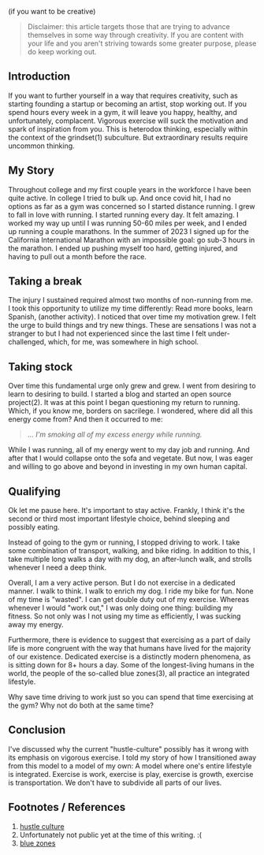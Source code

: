 <!--
.. title: Don't Work Out
.. slug: dont-work-out
.. date: 2024-06-12 09:04:49 UTC-07:00
.. tags: Exercise,Lifestyle,Productivity,Creativity
.. category: 
.. link: 
.. description: 
.. type: text
.. author: Emmett McDow
-->


(if you want to be creative)


> Disclaimer: this article targets those that are trying to advance themselves in some way through creativity. If you are content with your life and you aren't striving towards some greater purpose, please do keep working out.


## Introduction
If you want to further yourself in a way that requires creativity, such as starting founding a startup or becoming an artist, stop working out.  If you spend hours every week in a gym, it will leave you happy, healthy, and unfortunately, complacent. Vigorous exercise will suck the motivation and spark of inspiration from you. This is heterodox thinking, especially within the context of the grindset(1) subculture. But extraordinary results require uncommon thinking.


## My Story
Throughout college and my first couple years in the workforce I have been quite active. In college I tried to bulk up. And once covid hit, I had no options as far as a gym was concerned so I started distance running. I grew to fall in love with running. I started running every day. It felt amazing. I worked my way up until I was running 50-60 miles per week, and I ended up running a couple marathons. In the summer of 2023 I signed up for the California International Marathon with an impossible goal: go sub-3 hours in the marathon. I ended up pushing myself too hard, getting injured, and having to pull out a month before the race.


## Taking a break
The injury I sustained required almost two months of non-running from me. I took this opportunity to utilize my time differently: Read more books, learn Spanish, (another activity). I noticed that over time my motivation grew. I felt the urge to build things and try new things. These are sensations I was not a stranger to but I had not experienced since the last time I felt under-challenged, which, for me, was somewhere in high school.


## Taking stock
Over time this fundamental urge only grew and grew. I went from desiring to learn to desiring to build. I started a blog and started an open source project(2). It was at this point I began questioning my return to running. Which, if you know me, borders on sacrilege. I wondered, where did all this energy come from? And then it occurred to me:


> *... I'm smoking all of my excess energy while running.*


While I was running, all of my energy went to my day job and running. And after that I would collapse onto the sofa and vegetate. But now, I was eager and willing to go above and beyond in investing in my own human capital. 


## Qualifying
Ok let me pause here. It's important to stay active. Frankly, I think it's the second or third most important lifestyle choice, behind sleeping and possibly eating. 


Instead of going to the gym or running, I stopped driving to work. I take some combination of transport, walking, and bike riding. In addition to this, I take multiple long walks a day with my dog, an after-lunch walk, and strolls whenever I need a deep think.


Overall, I am a very active person. But I do not exercise in a dedicated manner. I walk to think. I walk to enrich my dog. I ride my bike for fun. None of my time is "wasted". I can get double duty out of my exercise. Whereas whenever I would "work out," I was only doing one thing: building my fitness. So not only was I not using my time as efficiently, I was sucking away my energy.


Furthermore, there is evidence to suggest that exercising as a part of daily life is more congruent with the way that humans have lived for the majority of our existence. Dedicated exercise is a distinctly modern phenomena, as is sitting down for 8+ hours a day. Some of the longest-living humans in the world, the people of the so-called blue zones(3), all practice an integrated lifestyle.


Why save time driving to work just so you can spend that time exercising at the gym? Why not do both at the same time?


## Conclusion
I've discussed why the current "hustle-culture" possibly has it wrong with its emphasis on vigorous exercise. I told my story of how I transitioned away from this model to a model of my own: A model where one's entire lifestyle is integrated. Exercise is work, exercise is play, exercise is growth, exercise is transportation. We don't have to subdivide all parts of our lives.

## Footnotes / References

1. [hustle culture](https://knowyourmeme.com/memes/cultures/sigma-grindset-hustle-culture-memes)
2. Unfortunately not public yet at the time of this writing. :(
3. [blue zones](https://en.wikipedia.org/wiki/Blue_zone)



